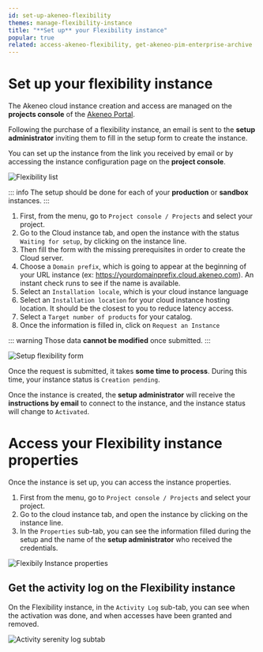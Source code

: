 ```yaml
---
id: set-up-akeneo-flexibility
themes: manage-flexibility-instance
title: "**Set up** your Flexibility instance"
popular: true
related: access-akeneo-flexibility, get-akeneo-pim-enterprise-archive
---
```


# Set up your flexibility instance

The Akeneo cloud instance creation and access are managed on the **projects console** of the [Akeneo Portal](https://portal.akeneo.com). 

Following the purchase of a flexibility instance, an email is sent to the **setup administrator** inviting them to fill in the setup form to create the instance.

You can set up the instance from the link you received by email or by accessing the instance configuration page on the **project console**.

![Flexibility list](../img/flexibility_list_waiting_setup.png)

::: info
The setup should be done for each of your **production** or **sandbox** instances.
:::

1. First, from the menu, go to `Project console / Projects` and select your project.
2. Go to the Cloud instance tab, and open the instance with the status `Waiting for setup`, by clicking on the instance line.
3. Then fill the form with the missing prerequisites in order to create the Cloud server. 
4. Choose a `Domain prefix`, which is going to appear at the beginning of your URL instance (ex: https://yourdomainprefix.cloud.akeneo.com). An instant check runs to see if the name is available.
5. Select an `Installation locale`, which is your cloud instance language
6. Select an `Installation location` for your cloud instance hosting location. It should be the closest to you to reduce latency access.
7. Select a `Target number of products` for your catalog.
8. Once the information is filled in, click on `Request an Instance`

::: warning
Those data **cannot be modified** once submitted.
:::

![Setup flexibility form](../img/setup_flexibility.png)

Once the request is submitted, it takes **some time to process**. During this time, your instance status is `Creation pending`.

Once the instance is created, the **setup administrator** will receive the **instructions by email** to connect to the instance, and the instance status will change to `Activated`.

# Access your Flexibility instance properties

Once the instance is set up, you can access the instance properties.

1. First from the menu, go to `Project console / Projects` and select your project.
1. Go to the cloud instance tab, and open the instance by clicking on the instance line.
1. In the `Properties` sub-tab, you can see the information filled during the setup and the name of the **setup administrator** who received the credentials.

![Flexibily Instance properties](../img/flexibility_activated.png)

## Get the activity log on the Flexibility instance

On the Flexibility instance, in the `Activity Log` sub-tab, you can see when the activation was done, and when accesses have been granted and removed.

![Activity serenity log subtab](../img/flexibility_activity_log.png)
